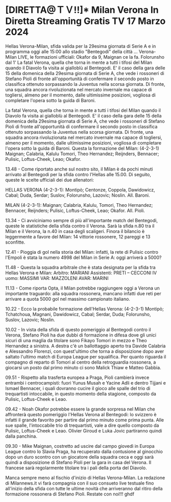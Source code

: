 <h1>[DIRETTA@ＴＶ!!]* Milan Verona In Diretta Streaming Gratis TV 17 Marzo 2024</h1>
Hellas Verona-Milan, sfida valida per la 29esima giornata di Serie A e in programma oggi alle 15:00 allo stadio "Bentegodi" della città ... Verona-Milan LIVE, le formazioni ufficiali: Okafor da 9, Maignan ce la fa. Folorunsho dal 1' La fatal Verona, quella che torna in mente a tutti i tifosi del Milan quando il Diavolo fa visita ai gialloblù al Bentegodi. E' il caso della gara delle 15 della domenica della 29esima giornata di Serie A, che vede i rossoneri di Stefano Pioli di fronte all'opportunità di confermare il secondo posto in classifica ottenuto sorpassando la Juventus nella scorsa giornata. Di fronte, una squadra ancora rivoluzionata nel mercato invernale ma capace di togliersi, almeno per il momento, dalle ultimissime posizioni, vogliosa di completare l'opera sotto la guida di Baroni. 

La fatal Verona, quella che torna in mente a tutti i tifosi del Milan quando il Diavolo fa visita ai gialloblù al Bentegodi. E' il caso della gara delle 15 della domenica della 29esima giornata di Serie A, che vede i rossoneri di Stefano Pioli di fronte all'opportunità di confermare il secondo posto in classifica ottenuto sorpassando la Juventus nella scorsa giornata. Di fronte, una squadra ancora rivoluzionata nel mercato invernale ma capace di togliersi, almeno per il momento, dalle ultimissime posizioni, vogliosa di completare l'opera sotto la guida di Baroni. 
Questa la formazione del Milan: (4-2-3-1) Maignan; Calabria, Kalulu Tomori, Theo Hernandez; Reijnders, Bennacer; Pulisic, Loftus-Cheek, Leao; Okafor. 

13.48 - Come riportato anche sul nostro sito, il Milan è da pochi minuti arrivato al Bentegodi per la sfida contro l'Hellas alle 15.00. Di seguito, queste le scelte ufficiali dei due allenatori: 

HELLAS VERONA (4-2-3-1): Montipò; Centonze, Coppola, Dawidowicz, Cabal; Duda, Serdar; Suslov, Folorunsho, Lazovic; Noslin. All. Baroni.

MILAN (4-2-3-1): Maignan; Calabria, Kalulu, Tomori, Theo Hernandez; Bennacer, Reijnders; Pulisic, Loftus-Cheek, Leao; Okafor. All. Pioli.

13.34 - Ci avviciniamo sempre di più all'importante match del Bentegodi, queste le statistiche della sfida contro il Verona. Sarà la sfida n.80 tra il Milan e il Verona, la n.40 in casa degli scaligeri. Finora il bilancio è leggermente a favore del Milan: 14 vittorie rossonere, 12 pareggi e 13 sconfitte.

12.41 - Pioggia di gol nella storia del Milan: infatti, la rete di Pulisic contro l'Empoli è stata la numero 4998 del Milan in Serie A: oggi arriverà a 5000?

11.48 - Questa la squadra arbitrale che è stata designata per la sfida tra Hellas Verona e Milan: 
Arbitro: MARIANI
Assistenti: PRETI – CECCONI
IV uomo: MASSIMI
VAR: MAZZOLENI
AVAR: MARINI

11.13 - Come riporta Opta, il Milan potrebbe raggiungere oggi a Verona un importante traguardo: alla squadra rossonera, mancano infatti due reti per arrivare a quota 5000 gol nel massimo campionato italiano. 

10.22 - Ecco la probabile formazione dell'Hellas Verona: (4-2-3-1) Montipò; Tchatchoua, Magnani, Dawidowicz, Cabal; Serdar, Duda; Folorunsho, Suslov, Lazovic; Noslin. 

10.02 - In vista della sfida di questo pomeriggio al Bentegodi contro il Verona, Stefano Pioli ha due dubbi di formazione in difesa dove gli unici sicuri di una maglia da titolare sono Fikayo Tomori in mezzo e Theo Hernandez a sinistra. A destra c'è un ballottaggio aperto tra Davide Calabria e Alessandro Florenzi, con quest'ultimo che torna a disposizione dopo aver saltato l'ultimo match di Europa League per squalifica. Per quanto riguarda il compagno di reparto di Tomori al centro della retroguardia rossonera, a giocarsi un posto dal primo minuto ci sono Malick Thiaw e Matteo Gabbia. 

09.51 - Rispetto alla trasferta europea a Praga, Pioli cambierà invece entrambi i centrocampisti: fuori Yunus Musah e Yacine Adli e dentro Tijjani e Ismael Bennacer, i quali dovranno cucire il gioco alle spalle del trio di trequartisti intoccabile, in questo momento della stagione, composto da Pulisic, Loftus-Cheek e Leao. 

09.42 - Noah Okafor potrebbe essere la grande sorpresa nel Milan che affronterà questo pomeriggio l'Hellas Verona al Bentegodi: lo svizzero è infatti il grande favorito per partire dal primo minuto come prima punta. Alle sue spalle, l'intoccabile trio di trequartisti, vale a dire quello composto da Pulisic, Loftus-Cheek e Leao. Olivier Giroud e Luka Jovic partiranno quindi dalla panchina. 

09.30 - Mike Maignan, costretto ad uscire dal campo giovedì in Europa League contro lo Slavia Praga, ha recuperato dalla contusione al ginocchio dopo un duro scontro con un giocatore della squadra ceca e oggi sarà quindi a disposizione di Stefano Pioli per la gara in casa del Verona. Il francese sarà regolarmente titolare tra i pali della porta del Diavolo. 

Manca sempre meno al fischio d'inizio di Hellas Verona-Milan. La redazione di Milannews.it vi farà compagnia con il suo consueto live testuale fino all'inizio della sfida con tutte le ultime novità che arriveranno dal ritiro della formazione rossonera di Stefano Pioli. Restate con noi!!! ghdf
